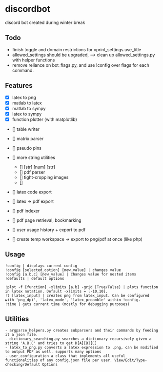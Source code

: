 # discordbot 
discord bot created during winter break

## Todo
- finish toggle and domain restrictions for xprint_settings.use_title
- allowed_settings should be upgraded, --> clean up allowed_settings.py with helper functions
- remove reliance on bot_flags.py, and use !config over flags for each command.


## Features
- [x] latex to png
- [x] matlab to latex
- [x] matlab to sympy
- [x] latex to sympy
- [x] function plotter (with matplotlib)

- [] table writer
- [] matrix parser

- [] pseudo pins
- [] more string utilities
    - [] [str] [num] [str]
    - [] pdf parser
    - [] tight-cropping images
    - []

- [] latex code export
- [] latex -> pdf export
- [] pdf indexer
- [] pdf page retrieval, bookmarking
- [] user usage history + export to pdf
- [] create temp workspace -> export to png/pdf at once (like php)

## Usage
    !config | displays current config
    !config [selected_option] [new_value] | changes value
    !config [a.b.c] [new_value] | changes value for nested items
    !defaults | default options
    
    !plot -f [function] -xlimits [a,b] -grid [True/False] | plots function in latex notation. Default -xlimits = [-10,10].
    !t [latex_input] | creates png from latex_input. Can be configured with 'png_dpi', 'latex_mode', 'latex_preamble' within !config. 
    !time | gets current time (mostly for debugging purposes)

## Utilities
    - argparse_helpers.py creates subparsers and their commands by feeding it a json file.
    - dictionary_searching.py searches a dictionary recursively given a string 'A.B.C' and tries to get D[A][B][C]
    - latex_to_png.py converts a latex expression to .png, can be modified to output PDF as well. supports many options
    - user_configuration a class that implements all useful functionalities of any config.json file per user. View/Edit/Type-checking/Default Options
